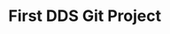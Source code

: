 # First DDS Git Project

<!-- v9 gave the best score -->
<!-- v9 = Gradient Boosting Classifier with min-max scaled data -->
